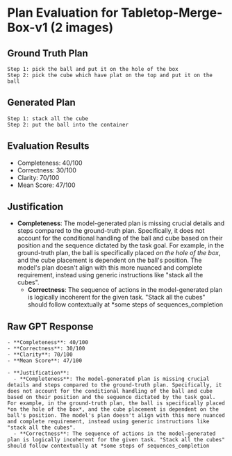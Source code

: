 # Plan Evaluation for Tabletop-Merge-Box-v1 (2 images)

## Ground Truth Plan
```
Step 1: pick the ball and put it on the hole of the box
Step 2: pick the cube which have plat on the top and put it on the ball
```

## Generated Plan
```
Step 1: stack all the cube
Step 2: put the ball into the container
```

## Evaluation Results
- Completeness: 40/100
- Correctness: 30/100
- Clarity: 70/100
- Mean Score: 47/100

## Justification
- **Completeness**: The model-generated plan is missing crucial details and steps compared to the ground-truth plan. Specifically, it does not account for the conditional handling of the ball and cube based on their position and the sequence dictated by the task goal. For example, in the ground-truth plan, the ball is specifically placed *on the hole of the box*, and the cube placement is dependent on the ball's position. The model's plan doesn't align with this more nuanced and complete requirement, instead using generic instructions like "stack all the cubes".   
  - **Correctness**: The sequence of actions in the model-generated plan is logically incoherent for the given task. "Stack all the cubes" should follow contextually at *some steps of sequences_completion

## Raw GPT Response
```
- **Completeness**: 40/100  
- **Correctness**: 30/100  
- **Clarity**: 70/100  
- **Mean Score**: 47/100  

- **Justification**:  
  - **Completeness**: The model-generated plan is missing crucial details and steps compared to the ground-truth plan. Specifically, it does not account for the conditional handling of the ball and cube based on their position and the sequence dictated by the task goal. For example, in the ground-truth plan, the ball is specifically placed *on the hole of the box*, and the cube placement is dependent on the ball's position. The model's plan doesn't align with this more nuanced and complete requirement, instead using generic instructions like "stack all the cubes".   
  - **Correctness**: The sequence of actions in the model-generated plan is logically incoherent for the given task. "Stack all the cubes" should follow contextually at *some steps of sequences_completion
```
